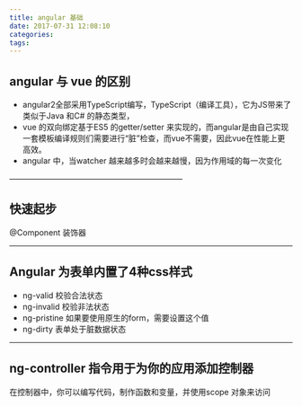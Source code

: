 ```yaml
---
title: angular 基础
date: 2017-07-31 12:08:10
categories:
tags:
---
```

## angular 与 vue 的区别
- angular2全部采用TypeScript编写，TypeScript（编译工具），它为JS带来了类似于Java 和C# 的静态类型，
- vue 的双向绑定基于ES5 的getter/setter 来实现的，而angular是由自己实现一套模板编译规则们需要进行“脏”检查，而vue不需要，因此vue在性能上更高效。
- angular 中，当watcher 越来越多时会越来越慢，因为作用域的每一次变化

——————————————————————
## 快速起步
@Component 装饰器

----------------------------
## Angular 为表单内置了4种css样式

- ng-valid 校验合法状态
- ng-invalid 校验非法状态
- ng-pristine 如果要使用原生的form，需要设置这个值
- ng-dirty 表单处于脏数据状态
-----------------------------

## ng-controller 指令用于为你的应用添加控制器
在控制器中，你可以编写代码，制作函数和变量，并使用scope 对象来访问

